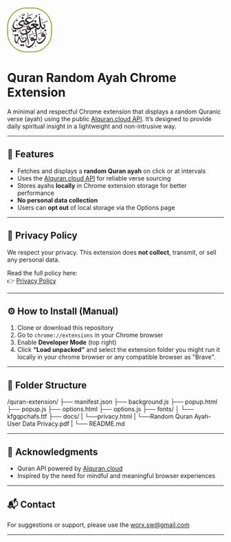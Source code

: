 <img width="100" height="100" alt="image" src="ayah.png" style=" border-radius: 45px;
  border: 2px solid #73AD21;"/>
# Quran Random Ayah Chrome Extension

A minimal and respectful Chrome extension that displays a random Quranic verse (ayah) using the public [Alquran.cloud API](https://alquran.cloud/api). It’s designed to provide daily spiritual insight in a lightweight and non-intrusive way.

---

## 🕌 Features

- Fetches and displays a **random Quran ayah** on click or at intervals
- Uses the [Alquran.cloud API](https://alquran.cloud/api) for reliable verse sourcing
- Stores ayahs **locally** in Chrome extension storage for better performance
- **No personal data collection**
- Users can **opt out** of local storage via the Options page

---

## 🔐 Privacy Policy

We respect your privacy. This extension does **not collect**, transmit, or sell any personal data.

Read the full policy here:  
👉 [Privacy Policy](https://worxsr.github.io/randomAyah/privacy.html)

---

## ⚙️ How to Install (Manual)

1. Clone or download this repository
2. Go to `chrome://extensions` in your Chrome browser
3. Enable **Developer Mode** (top right)
4. Click **“Load unpacked”** and select the extension folder
you might run it locally in your chrome browser or any compatible browser as "Brave".
---

## 📁 Folder Structure

/quran-extension/
├── manifest.json
├── background.js
├── popup.html
├── popup.js
├── options.html
├── options.js
├── fonts/
│ └── kfgqpchafs.ttf
├── docs/
|  └──privacy.html
|  └──Random Quran Ayah-User Data Privacy.pdf
|  └── README.md


---

## 🧠 Acknowledgments

- Quran API powered by [Alquran.cloud](https://alquran.cloud/)
- Inspired by the need for mindful and meaningful browser experiences

---

## 📬 Contact

For suggestions or support, please use the worx.sw@gmail.com

---


